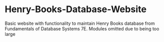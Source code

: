 # Henry-Books-Database-Website
Basic website with functionality to maintain Henry Books database from Fundamentals of Database Systems 7E.
Modules omitted due to being too large
